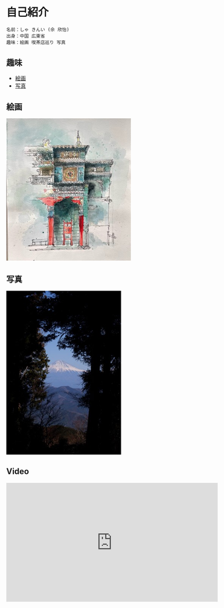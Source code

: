 # 自己紹介

```Python
名前：しゃ きんい (佘 欣怡)
出身：中国 広東省
趣味：絵画 喫茶店巡り 写真
```


## 趣味
- [絵画](#sec1)
- [写真](#sec2)


<a id="sec1"></a>
## 絵画
![picture](https://raw.githubusercontent.com/Shexyin/sxyinnDemo2/main/docs/Picture2.jpg)


<a id="sec2"></a>
## 写真
![picture](https://raw.githubusercontent.com/Shexyin/sxyinnDemo2/main/docs/Picture1.jpg)

## Video
<iframe width="560" height="315" src="https://www.youtube.com/embed/aHNWL7MBXoc" title="YouTube video player" frameborder="0" allow="accelerometer; autoplay; clipboard-write; encrypted-media; gyroscope; picture-in-picture" allowfullscreen></iframe>
